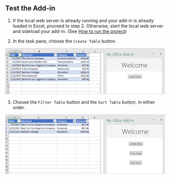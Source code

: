 ## Test the Add-in

1. If the local web server is already running and your add-in is already loaded in Excel, proceed to step 2. Otherwise, start the local web server and sideload your add-in. (See [How to run the project](./how-to-run-the-project.md))

2. In the task pane, choose the `Create Table` button.

![expected-output-image-1](../assets/how-to-test-the-project/excel-tutorial-create-table-2.png)

3. Choose the `Filter Table` button and the `Sort Table` button, in either order.

![expected-output-image-2](../assets/how-to-test-the-project/excel-tutorial-filter-and-sort-table-2.png)
